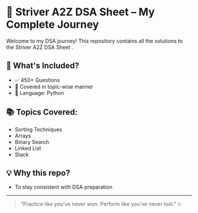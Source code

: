 # 🚀 Striver A2Z DSA Sheet – My Complete Journey

Welcome to my DSA journey! This repository contains all the solutions to the Striver A2Z DSA Sheet .

## 📌 What's Included?
- ✅ 450+ Questions
- 🔄 Covered in topic-wise manner
- 📂 Language: Python 

## 📚 Topics Covered:
- Sorting Techniques
- Arrays
- Binary Search
- Linked List
- Stack


## 💡 Why this repo?
- To stay consistent with DSA preparation

---

> “Practice like you’ve never won. Perform like you’ve never lost.” 🔥

